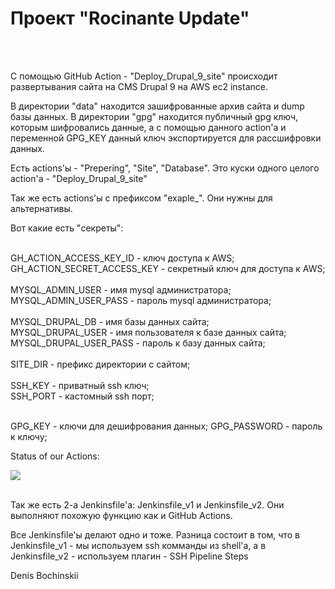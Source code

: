 <h1>Проект "Rocinante Update"</h1><br>
<br>
<p>
С помощью GitHub Action - "Deploy_Drupal_9_site" происходит развертывания сайта на CMS Drupal 9
на AWS ec2 instance.
</p>
<p>
В директории "data" находится зашифрованные архив сайта и dump базы данных.
В директории "gpg" находится публичный gpg ключ, которым шифровались данные, а с
помощью данного action'а и переменной GPG_KEY данный ключ экспортируется для
рассшифровки данных.
</p>
<p>
Есть actions'ы - "Prepering", "Site", "Database". Это куски одного целого action'а -
"Deploy_Drupal_9_site"
</p>
<p>
Так же есть actions'ы с префиксом "exaple_". Они нужны для альтернативы.
</p>
<p>
Вот какие есть "секреты":
</p>
<br>
GH_ACTION_ACCESS_KEY_ID - ключ доступа к AWS;<br>
GH_ACTION_SECRET_ACCESS_KEY - секретный ключ для доступа к AWS;<br>
<br>
MYSQL_ADMIN_USER - имя mysql администратора;<br>
MYSQL_ADMIN_USER_PASS - пароль mysql администратора;<br>
<br>
MYSQL_DRUPAL_DB - имя базы данных сайта;<br>
MYSQL_DRUPAL_USER - имя пользователя к базе данных сайта;<br>
MYSQL_DRUPAL_USER_PASS - пароль к базу данных сайта;<br>
<br>
SITE_DIR - префикс директории с сайтом;<br>
<br>
SSH_KEY - приватный ssh ключ;<br>
SSH_PORT - кастомный ssh порт;<br>
<br>
<p>
GPG_KEY - ключи для дешифрования данных;
GPG_PASSWORD - пароль к ключу;
</p>
<p>
Status of our Actions:
</p>
<img src="https://github.com/bochinskii/rocinante-update/workflows/Deploy_Drupal_9_site/badge.svg?branch=main"><br>
<br>
<p>
Так же есть 2-а Jenkinsfile'а: Jenkinsfile_v1 и Jenkinsfile_v2. Они выполняют похожую функцию
как и GitHub Actions.
</p>
<p>
Все Jenkinsfile'ы делают одно и тоже. Разница состоит в том, что в Jenkinsfile_v1 -
мы используем ssh комманды из shell'а, а в Jenkinsfile_v2 - используем плагин - SSH Pipeline Steps
</p>
<p>
Denis Bochinskii
</p>
